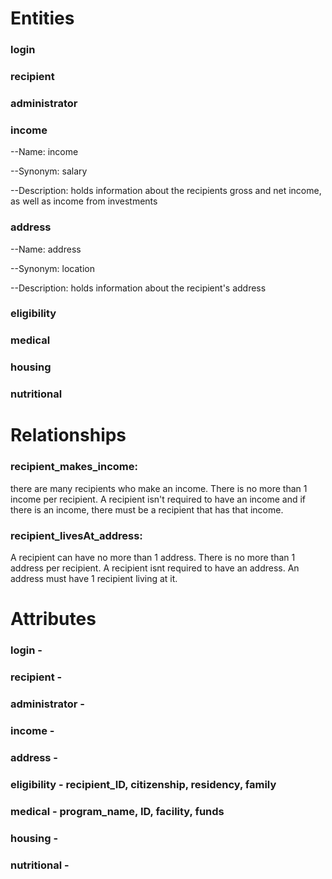 # Entities

### login

### recipient

### administrator

### income
--Name: income

--Synonym: salary

--Description: holds information about the recipients gross and net income, as well as income from investments


### address
--Name: address

--Synonym: location

--Description: holds information about the recipient's address


### eligibility

### medical

### housing

### nutritional

# Relationships
### recipient_makes_income:
there are many recipients who make an income. There is no more than 1 income per recipient. A recipient isn't required to have an income and if there is an income, there must be a recipient that has that income.


### recipient_livesAt_address:
A recipient can have no more than 1 address. There is no more than 1 address per recipient. A recipient isnt required to have an address. An address must have 1 recipient living at it.


# Attributes

### login - 

### recipient - 

### administrator - 

### income - 

### address - 

### eligibility - recipient_ID, citizenship, residency, family

### medical - program_name, ID, facility, funds

### housing - 

### nutritional - 

